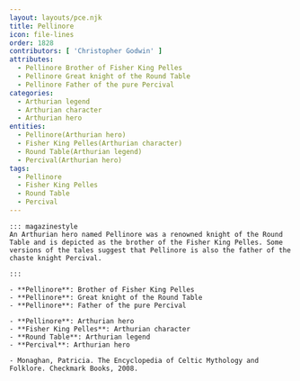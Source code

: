 ```yaml
---
layout: layouts/pce.njk
title: Pellinore
icon: file-lines
order: 1828
contributors: [ 'Christopher Godwin' ]
attributes:
  - Pellinore Brother of Fisher King Pelles
  - Pellinore Great knight of the Round Table
  - Pellinore Father of the pure Percival
categories:
  - Arthurian legend
  - Arthurian character
  - Arthurian hero
entities:
  - Pellinore(Arthurian hero)
  - Fisher King Pelles(Arthurian character)
  - Round Table(Arthurian legend)
  - Percival(Arthurian hero)
tags:
  - Pellinore
  - Fisher King Pelles
  - Round Table
  - Percival
---
```

``` tab [group1:Info]
::: magazinestyle
An Arthurian hero named Pellinore was a renowned knight of the Round Table and is depicted as the brother of the Fisher King Pelles. Some versions of the tales suggest that Pellinore is also the father of the chaste knight Percival.

:::
```
``` tab [group1:Attributes]
- **Pellinore**: Brother of Fisher King Pelles
- **Pellinore**: Great knight of the Round Table
- **Pellinore**: Father of the pure Percival
```
``` tab [group1:Entities]
- **Pellinore**: Arthurian hero
- **Fisher King Pelles**: Arthurian character
- **Round Table**: Arthurian legend
- **Percival**: Arthurian hero
```
``` tab [group1:Sources]
- Monaghan, Patricia. The Encyclopedia of Celtic Mythology and Folklore. Checkmark Books, 2008.
```
